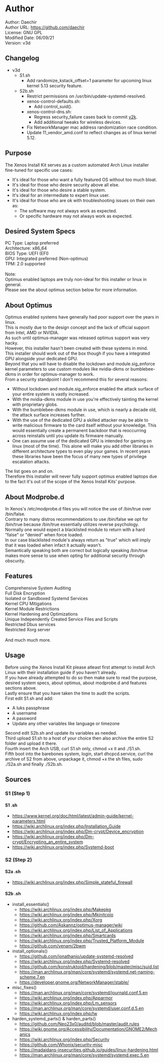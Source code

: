 # Author
Author: Daechir <br/>
Author URL: https://github.com/daechir <br/>
License: GNU GPL <br/>
Modified Date: 06/09/21 <br/>
Version: v3d


## Changelog
+ v3d
  * S1.sh
    + Add randomize_kstack_offset=1 parameter for upcoming linux kernel 5.13 security feature.
  * S2b.sh
    + Restrict permissions on /usr/bin/update-systemd-resolved.
    + xenos-control-defaults.sh:
      * Add control_suid().
    + xenos-control-dns.sh:
      * Regress security_failure cases back to commit [v2k](https://github.com/daechir/xenos-install-kit/commit/bb9bb6ed28568d0383183bfbe6d7aed21f212ebf#diff-ab7cee8700a41aac92e77161de08d7b91581beef35f925692db9bc605aa54402).
      * Add additional tweaks for wireless devices.
    + Fix NetworkManager mac address randomization race condition.
    + Update 11_vendor_amd.conf to reflect changes as of linux kernel 5.12.


## Purpose
The Xenos Install Kit serves as a custom automated Arch Linux installer fine-tuned for specific use cases:

+ It's ideal for those who want a fully featured OS without too much bloat.
+ It's ideal for those who desire security above all else.
+ It's ideal for those who desire a stable system.
+ It's ideal for an intermediate to expert linux user.
+ It's ideal for those who are ok with troubleshooting issues on their own as:
  * The software may not always work as expected.
  * Or specific hardware may not always work as expected.


## Desired System Specs
PC Type: Laptop preferred <br/>
Architecture: x86_64 <br/>
BIOS Type: UEFI (EFI) <br/>
GPU: Integrated preferred (Non-optimus) <br/>
TPM: 2.0 supported <br/><br/>
Note: <br/>
Optimus enabled laptops are truly non-ideal for this installer or linux in general. <br/>
Please see the about optimus section below for more information.


## About Optimus
Optimus enabled systems have generally had poor support over the years in linux. <br/>
This is mostly due to the design concept and the lack of official support from Intel, AMD or NVIDIA. <br/>
As such until optimus-manager was released optimus support was very hacky. <br/>
However, this installer hasn't been created with these systems in mind. <br/>
This installer should work out of the box though if you have a integrated GPU alongside your dedicated GPU. <br/>
Beyond that you will have to disable the lockdown and module.sig_enforce kernel parameters to use custom modules like nvidia-dkms or bumblebee-dkms in order for optimus-manager to work. <br/>
From a security standpoint I don't recommend this for several reasons:

+ Without lockdown and module.sig_enforce enabled the attack surface of your entire system is vastly increased.
+ With the nvidia-dkms module in use you're effectively tainting the kernel with proprietary globs.
+ With the bumblebee-dkms module in use, which is nearly a decade old, the attack surface increases further.
+ With the use of the dedicated GPU a skilled attacker may be able to write malicious firmware to the card itself without your knowledge. This would essentially create a permanent backdoor that
is reoccurring across reinstalls until you update its firmware manually.
+ One can assume use of the dedicated GPU is intended for gaming on linux (most of the time). This alone will make you add other libraries in different architecture types to even play your games. In recent years these libraries have been the focus of many new types of privilege escalation attacks.

The list goes on and on. <br/>
Therefore this installer will never fully support optimus enabled laptops due to the fact it's out of the scope of the Xenos Install Kits' purpose.


## About Modprobe.d
In Xenos's /etc/modprobe.d files you will notice the use of /bin/true over /bin/false. <br/>
Contrary to many distros recommendations to use /bin/false we opt for /bin/true because /bin/true essentially utilizes reverse psychology. <br/>
Normally one would expect a blacklisted module to return with a hard "false" or "denied" when force loaded. <br/>
In our case blacklisted module's always return as "true" which will imply that it was loaded when infact it actually wasn't. <br/>
Semantically speaking both are correct but logically speaking /bin/true makes more sense to use when opting for additional security through obscurity.


## Features
Comprehensive System Auditing <br/>
Full Disk Encryption <br/>
Isolated or Sandboxed Systemd Services <br/>
Kernel CPU Mitigations <br/>
Kernel Module Restrictions <br/>
Kernel Hardening and Optimizations <br/>
Unique Independently Created Service Files and Scripts <br/>
Restricted Dbus services <br/>
Restricted Xorg server <br/><br/>
And much much more.


## Usage
Before using the Xenos Install Kit please atleast first attempt to install Arch Linux with their installation guide if you haven't already. <br/>
If you have already attempted to do so then make sure to read the purpose, desired system specs, about optimus, about modprobe.d and features sections above. <br/>
Lastly ensure that you have taken the time to audit the scripts. <br/>
First edit S1.sh and add:

+ A luks passphrase
+ A username
+ A password
+ Update any other variables like language or timezone

Second edit S2b.sh and update its variables as needed. <br/>
Third upload S1.sh to a host of your choice then also archive the entire S2 folder and upload it there. <br/>
Fourth insert the Arch USB, curl S1.sh only, chmod +x it and ./S1.sh. <br/>
Fifth boot into the barebones system, login, start dhcpcd.service, curl the archive of S2 from above, unpackage it,
chmod +x the sh files, sudo ./S2a.sh and finally ./S2b.sh.


## Sources
### S1 (Step 1)
#### S1 .sh
+ https://www.kernel.org/doc/html/latest/admin-guide/kernel-parameters.html
+ https://wiki.archlinux.org/index.php/Installation_Guide
+ https://wiki.archlinux.org/index.php/Dm-crypt/Device_encryption
+ https://wiki.archlinux.org/index.php/Dm-crypt/Encrypting_an_entire_system
+ https://wiki.archlinux.org/index.php/Systemd-boot
### S2 (Step 2)
#### S2a .sh
+ https://wiki.archlinux.org/index.php/Simple_stateful_firewall
#### S2b .sh
+ install_essentials()
  * https://wiki.archlinux.org/index.php/Makepkg
  * https://wiki.archlinux.org/index.php/Mkinitcpio
  * https://wiki.archlinux.org/index.php/Xorg
  * https://github.com/Askannz/optimus-manager/wiki
  * https://wiki.archlinux.org/index.php/List_of_Applications
  * https://wiki.archlinux.org/index.php/Smartcards
  * https://wiki.archlinux.org/index.php/Trusted_Platform_Module
  * https://github.com/venam/2bwm
+ install_optionals()
  * https://github.com/jonathanio/update-systemd-resolved
  * https://wiki.archlinux.org/index.php/Systemd-resolved
  * https://github.com/konstruktoid/hardening/blob/master/misc/suid.list
  * https://man.archlinux.org/man/core/systemd/systemd.net-naming-scheme.7.en
  * https://developer.gnome.org/NetworkManager/stable/
+ misc_fixes()
  * https://man.archlinux.org/man/core/systemd/journald.conf.5.en
  * https://wiki.archlinux.org/index.php/Apparmor
  * https://wiki.archlinux.org/index.php/Lm_sensors
  * https://man.archlinux.org/man/core/systemd/user.conf.d.5.en
  * https://wiki.archlinux.org/index.php/Iw
+ harden_systemd_parts() & harden_parts()
  * https://github.com/Neo23x0/auditd/blob/master/audit.rules
  * https://wiki.gnome.org/Accessibility/Documentation/GNOME2/Mechanics
  * https://wiki.archlinux.org/index.php/Security
  * https://github.com/Whonix/security-misc
  * https://madaidans-insecurities.github.io/guides/linux-hardening.html
  * https://man.archlinux.org/man/core/systemd/systemd.exec.5.en


